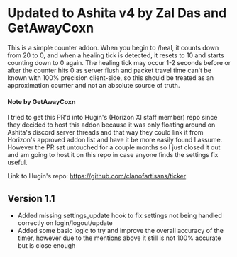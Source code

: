 # Updated to Ashita v4 by Zal Das and GetAwayCoxn

This is a simple counter addon.  When you begin to /heal, it counts down from 20 to 0, and when a healing tick is detected, it resets to 10 and starts counting down to 0 again. The healing tick may occur 1-2 seconds before or after the counter hits 0 as server flush and packet travel time can't be known with 100% precision client-side, so this should be treated as an approximation counter and not an absolute source of truth.

#### Note by GetAwayCoxn
I tried to get this PR'd into Hugin's (Horizon XI staff member) repo since they decided to host this addon because it was only floating around on Ashita's discord server threads and that way they could link it from Horizon's approved addon list and have it be more easily found I assume. However the PR sat untouched for a couple months so I just closed it out and am going to host it on this repo in case anyone finds the settings fix useful.

Link to Hugin's repo: https://github.com/clanofartisans/ticker

## Version 1.1
- Added missing settings_update hook to fix settings not being handled correctly on login/logout/update
- Added some basic logic to try and improve the overall accuracy of the timer, however due to the mentions above it still is not 100% accurate but is close enough